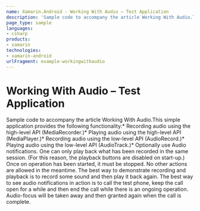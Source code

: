 ```yaml
---
name: Xamarin.Android - Working With Audio – Test Application
description: 'Sample code to accompany the article Working With Audio.This simple application provides the following functionality: Recording audio using the...'
page_type: sample
languages:
- csharp
products:
- xamarin
technologies:
- xamarin-android
urlFragment: example-workingwithaudio
---
```

# Working With Audio – Test Application

Sample code to accompany the article Working With Audio.This simple application provides the following functionality:*  Recording audio using the high-level API (MediaRecorder.)*  Playing audio using the high-level API (MediaPlayer.)*  Recording audio using the low-level API (AudioRecord.)*  Playing audio using the low-level API (AudioTrack.)*  Optionally use Audio notifications.
One can only play back what has been recorded in the same session. (For this reason, the playback buttons are disabled on start-up.)
Once on operation has been started, it must be stopped. No other actions are allowed in the meantime.
The best way to demonstrate recording and playback is to record some sound and then play it back again.
The best way to see audio notifications in action is to call the test phone, keep the call open for a while and then end the call while there is an ongoing operation. Audio-focus will be taken away and then granted again when the call is complete.